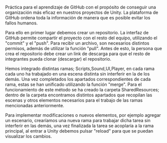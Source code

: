 Práctica para el aprendizaje de GitHub con el propósito de conseguir una organización más eficaz en nuestros proyectos de Unity.
La plataforma de GitHub ordena toda la información de manera que es posible evitar los fallos humanos.

Para ello en primer lugar debemos crear un repositorio. La interfaz de GitHub permite compartir el proyecto con el resto del equipo,
utilizando el "commit" y el "push". Para recibir un archivo, son necesarios distintos permisos,
además de utilizar la función "pull". Antes de esto, la persona que crea el repositorio debe crear un link
de descarga para que el resto de integrantes pueda clonar (descargar) el repositorio.

Hemos integrado distintas ramas; Scripts,Sound,UI,Player, en cada rama cada uno ha trabajado en una escena distinta sin interferir en la de los demás.
Una vez completados los apartados correspondientes de cada rama, estas se han unificado utilizando la función "merge".
Para el funcionamiento de este método se ha creado la carpeta 
SharedResources; dentro de la carpeta encontramos distintos apartados que recopilan las escenas y otros elementos necesarios para el trabajo de las ramas mencionadas anteriormente.

Para implementar modificaciones o nuevos elementos, por ejemplo agregar un escenario, crearíamos una nueva rama para trabajar dicha tarea sin interferir en las demás,
una vez finalizada la tarea se acoplaría a la rama principal, al entrar a Unity debemos pulsar "reload" para que se puedan visualizar los cambios.
